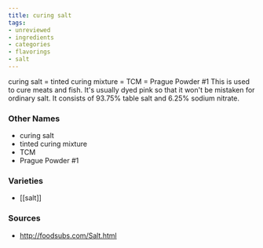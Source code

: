```yaml
---
title: curing salt
tags:
- unreviewed
- ingredients
- categories
- flavorings
- salt
---
```

curing salt = tinted curing mixture = TCM = Prague Powder #1 This is used to cure meats and fish. It's usually dyed pink so that it won't be mistaken for ordinary salt. It consists of 93.75% table salt and 6.25% sodium nitrate.

### Other Names

* curing salt
* tinted curing mixture
* TCM
* Prague Powder #1

### Varieties

* [[salt]]

### Sources
* http://foodsubs.com/Salt.html
